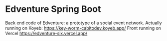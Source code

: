 # Edventure Spring Boot

Back end code of Edventure: a prototype of a social event network. Actually running on Koyeb: https://key-worm-cabitodev.koyeb.app/
Front running on Vercel https://edventure-six.vercel.app/
